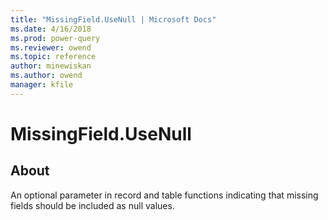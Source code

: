 ```yaml
---
title: "MissingField.UseNull | Microsoft Docs"
ms.date: 4/16/2018
ms.prod: power-query
ms.reviewer: owend
ms.topic: reference
author: minewiskan
ms.author: owend
manager: kfile
---
```

# MissingField.UseNull
## About
An optional parameter in record and table functions indicating that missing fields should be included as null values.

